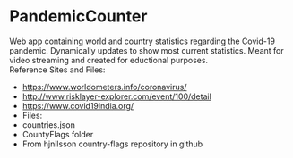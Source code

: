# PandemicCounter
Web app containing world and country statistics regarding the Covid-19 pandemic. Dynamically updates to show most current statistics. Meant for video streaming and created for eductional purposes.<br/>
Reference Sites and Files:
  - https://www.worldometers.info/coronavirus/
  - http://www.risklayer-explorer.com/event/100/detail
  - https://www.covid19india.org/
  - Files:
  - countries.json
  - CountyFlags folder
  - From hjnilsson country-flags repository in github
